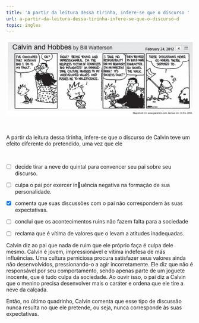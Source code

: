 ```yaml
---
title: 'A partir da leitura dessa tirinha, infere-se que o discurso '
url: a-partir-da-leitura-dessa-tirinha-infere-se-que-o-discurso-d
topic: ingles
---
```



![](349f043f-f508-e765-d43d-3f355f8998cf.png)

 

A partir da leitura dessa tirinha, infere-se que o discurso de Calvin teve um efeito diferente do pretendido, uma vez que ele

 



- [ ] decide tirar a neve do quintal para convencer seu pai sobre seu discurso.
- [ ] culpa o pai por exercer inuência negativa na formação de sua personalidade.
- [x] comenta que suas discussões com o pai não correspondem às suas expectativas.
- [ ] conclui que os acontecimentos ruins não fazem falta para a sociedade
- [ ] reclama que é vítima de valores que o levam a atitudes inadequadas.


Calvin diz ao pai que nada de ruim que ele próprio faça é culpa dele mesmo. Calvin é jovem, impressionável e vítima indefesa de más influências. Uma cultura perniciosa procura satisfazer seus valores ainda não desenvolvidos, pressionando-o a agir incorretamente. Ele diz que não é responsável por seu comportamento, sendo apenas parte de um joguete inocente, que é tudo culpa da sociedade. Ao ouvir isso, o pai diz a Calvin que o menino precisa desenvolver mais o caráter e ordena que ele tire a neve da calçada.

Então, no último quadrinho, Calvin comenta que esse tipo de discussão nunca resulta no que ele pretende, ou seja, nunca corresponde às suas expectativas.
